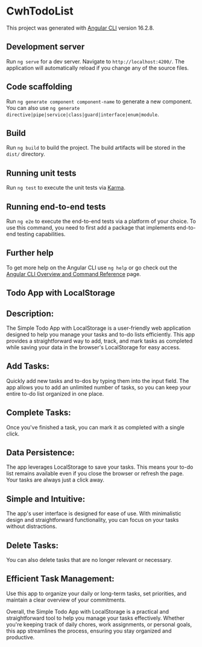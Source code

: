 # CwhTodoList

This project was generated with [Angular CLI](https://github.com/angular/angular-cli) version 16.2.8.

## Development server

Run `ng serve` for a dev server. Navigate to `http://localhost:4200/`. The application will automatically reload if you change any of the source files.

## Code scaffolding

Run `ng generate component component-name` to generate a new component. You can also use `ng generate directive|pipe|service|class|guard|interface|enum|module`.

## Build

Run `ng build` to build the project. The build artifacts will be stored in the `dist/` directory.

## Running unit tests

Run `ng test` to execute the unit tests via [Karma](https://karma-runner.github.io).

## Running end-to-end tests

Run `ng e2e` to execute the end-to-end tests via a platform of your choice. To use this command, you need to first add a package that implements end-to-end testing capabilities.

## Further help

To get more help on the Angular CLI use `ng help` or go check out the [Angular CLI Overview and Command Reference](https://angular.io/cli) page.

## Todo App with LocalStorage

## Description:
The Simple Todo App with LocalStorage is a user-friendly web application designed to help you manage your tasks and to-do lists efficiently. This app provides a straightforward way to add, track, and mark tasks as completed while saving your data in the browser's LocalStorage for easy access.

## Add Tasks:
 Quickly add new tasks and to-dos by typing them into the input field. The app allows you to add an unlimited number of tasks, so you can keep your entire to-do list organized in one place.
## Complete Tasks:
 Once you've finished a task, you can mark it as completed with a single click. 

## Data Persistence:
 The app leverages LocalStorage to save your tasks. This means your to-do list remains available even if you close the browser or refresh the page. Your tasks are always just a click away.

## Simple and Intuitive:
  The app's user interface is designed for ease of use. With minimalistic design and straightforward functionality, you can focus on your tasks without distractions.

## Delete Tasks: 
You can also delete tasks that are no longer relevant or necessary.

## Efficient Task Management:
 Use this app to organize your daily or long-term tasks, set priorities, and maintain a clear overview of your commitments.


 Overall, the Simple Todo App with LocalStorage is a practical and straightforward tool to help you manage your tasks effectively. Whether you're keeping track of daily chores, work assignments, or personal goals, this app streamlines the process, ensuring you stay organized and productive.